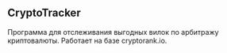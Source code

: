 ## CryptoTracker
Программа для отслеживания выгодных вилок по арбитражу криптовалюты. Работает на базе cryptorank.io.
